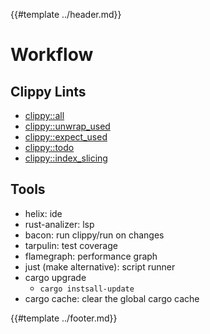 {{#template ../header.md}}

# Workflow

## Clippy Lints

- [clippy::all](https://rust-lang.github.io/rust-clippy/master/index.html#all)
- [clippy::unwrap_used](https://rust-lang.github.io/rust-clippy/master/index.html#unwrap_used)
- [clippy::expect_used](https://rust-lang.github.io/rust-clippy/master/index.html#expect_used)
- [clippy::todo](https://rust-lang.github.io/rust-clippy/master/index.html#todo)
- [clippy::index_slicing](https://rust-lang.github.io/rust-clippy/master/index.html#indexing_slicing)

## Tools

- helix: ide
- rust-analizer: lsp
- bacon: run clippy/run on changes
- tarpulin: test coverage
- flamegraph: performance graph
- just (make alternative): script runner
- cargo upgrade
  - `cargo instsall-update`
- cargo cache: clear the global cargo cache

{{#template ../footer.md}}
